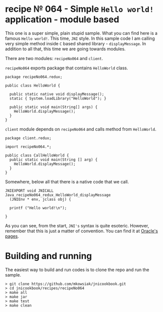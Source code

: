 # recipe № 064 - Simple `Hello world!` application - module based

This one is a super simple, plain stupid sample. What you can find here is a famous `Hello world!`. This time, `JNI` style. In this sample code I am calling very simple method inside `C` based shared library  - `displayMessage`. In addition to all that, this time we are going towards modules.

There are two modules: `recipeNo064` and `client`.

`recipeNo064` exports package that contains `HelloWorld` class.

```
package recipeNo064.redux;

public class HelloWorld {

  public static native void displayMessage();
  static { System.loadLibrary("HelloWorld"); }
  
  public static void main(String[] args) {
    HelloWorld.displayMessage();
  }
}
```

`client` module depends on `recipeNo064` and calls method from `HelloWorld`.

```
package client.redux;

import recipeNo064.*;

public class CallHelloWorld {
  public static void main(String [] arg) {
    HelloWorld.displayMessage();
  }
}
```

Somewhere, below all that there is a native code that we call.

```
JNIEXPORT void JNICALL Java_recipeNo064_redux_HelloWorld_displayMessage
  (JNIEnv * env, jclass obj) {

  printf ("Hello world!\n");

}
```

As you can see, from the start, `JNI's` syntax is quite esoteric. However, remember that this is just a matter of convention. You can find it at [Oracle's pages](https://docs.oracle.com/en/java/javase/12/docs/specs/jni/index.html).

# Building and running

The easiest way to build and run codes is to clone the repo and run the sample.

    > git clone https://github.com/mkowsiak/jnicookbook.git
    > cd jnicookbook/recipes/recipeNo064
    > make all
    > make jar
    > make test
    > make clean
